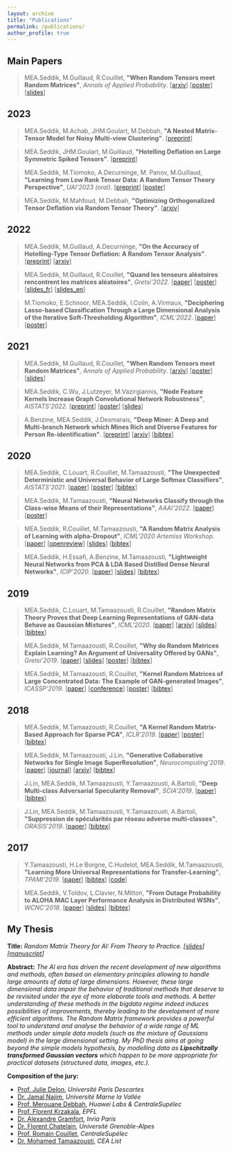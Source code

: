 ```yaml
---
layout: archive
title: "Publications"
permalink: /publications/
author_profile: true
---
```


Main Papers
---
> MEA.Seddik, M.Guillaud, R.Couillet, **"When Random Tensors meet Random Matrices"**, *Annals of Applied Probability*. [[arxiv](https://arxiv.org/abs/2112.12348)] [[poster](https://melaseddik.github.io/files/posters/poster_cirm2022.pdf)] [[slides](https://melaseddik.github.io/files/slides/slides_random_tensors.pdf)]

2023
---
> MEA.Seddik, M.Achab, JHM.Goulart, M.Debbah, **"A Nested Matrix-Tensor Model for Noisy Multi-view Clustering"**. [[preprint](https://melaseddik.github.io/files/nested_neurips23_preprint.pdf)]

> MEA.Seddik, JHM.Goulart, M.Guillaud, **"Hotelling Deflation on Large Symmetric Spiked Tensors"**. [[preprint](https://melaseddik.github.io/files/gretsi23_symdeflation.pdf)]

> MEA.Seddik, M.Tiomoko, A.Decurninge, M. Panov, M.Guillaud, **"Learning from Low Rank Tensor Data: A Random Tensor Theory Perspective"**, *UAI'2023 (oral)*. [[preprint](https://melaseddik.github.io/files/uai2023.pdf)] [[poster](https://melaseddik.github.io/files/posters/poster_uai2023.pdf)]

> MEA.Seddik, M.Mahfoud, M.Debbah, **"Optimizing Orthogonalized Tensor Deflation via Random Tensor Theory"**. [[arxiv](https://arxiv.org/abs/2302.05798)]

2022
---
> MEA.Seddik, M.Guillaud, A.Decurninge, **"On the Accuracy of Hotelling-Type Tensor Deflation: A Random Tensor Analysis"**. [[preprint](https://melaseddik.github.io/files/icassp2023.pdf)] [[arxiv](https://arxiv.org/abs/2211.09004)]

> MEA.Seddik, M.Guillaud, R.Couillet, **"Quand les tenseurs aléatoires rencontrent les matrices aléatoires"**, *Gretsi'2022*. [[paper](https://melaseddik.github.io/files/Gretsi_2022.pdf)] [[poster](https://melaseddik.github.io/files/posters/poster_cirm2022.pdf)] [[slides_fr](https://melaseddik.github.io/files/slides/slides_gretsi_2022_fr.pdf)] [[slides_en](https://melaseddik.github.io/files/slides/slides_gretsi_2022_en.pdf)]

> M.Tiomoko, E.Schnoor, MEA.Seddik, I.Colin, A.Virmaux, **"Deciphering Lasso-based Classification Through a Large Dimensional Analysis of the Iterative Soft-Thresholding Algorithm"**, *ICML'2022*. [[paper](https://melaseddik.github.io/files/icml22_lasso.pdf)] [[poster](https://melaseddik.github.io/files/posters/icml22_lasso_poster.pdf)]

2021
---
> MEA.Seddik, M.Guillaud, R.Couillet, **"When Random Tensors meet Random Matrices"**, *Annals of Applied Probability*. [[arxiv](https://arxiv.org/abs/2112.12348)] [[poster](https://melaseddik.github.io/files/posters/poster_cirm2022.pdf)] [[slides](https://melaseddik.github.io/files/slides/slides_gretsi_2022_en.pdf)]

> MEA.Seddik, C.Wu, J.Lutzeyer, M.Vazirgiannis, **"Node Feature Kernels Increase Graph Convolutional Network Robustness"**, *AISTATS'2022*. [[preprint](https://arxiv.org/pdf/2109.01785.pdf)] [[poster](https://melaseddik.github.io/files/posters/poster_AISTATS2022.pdf)] [[slides](https://melaseddik.github.io/files/slides/slides_AISTATS2022.pdf)]

> A.Benzine, MEA.Seddik, J.Desmarais, **"Deep Miner: A Deep and Multi-branch Network which Mines Rich and Diverse Features for Person Re-identification"**. [[preprint](https://melaseddik.github.io/files/cvpr_2021.pdf)] [[arxiv](https://arxiv.org/abs/2102.09321)] [[bibtex](https://melaseddik.github.io/files/bibtex/cvpr_2021.txt)]

2020
---
> MEA.Seddik, C.Louart, R.Couillet, M.Tamaazousti, **"The Unexpected Deterministic and Universal Behavior of Large Softmax Classifiers"**, *AISTATS'2021*. [[paper](https://melaseddik.github.io/files/rmt4softmax.pdf)] [[poster](https://melaseddik.github.io/files/posters/poster_aistats2021.pdf)] [[bibtex](https://melaseddik.github.io/files/bibtex/softmax_2020.txt)]

> MEA.Seddik, M.Tamaazousti, **"Neural Networks Classify through the Class-wise Means of their Representations"**, *AAAI'2022*. [[paper](https://melaseddik.github.io/files/AAAI2022.pdf)] [[poster](https://melaseddik.github.io/files/posters/poster_aaai2022.pdf)]

> MEA.Seddik, R.Couillet, M.Tamaazousti, **"A Random Matrix Analysis of Learning with alpha-Dropout"**, *ICML'2020 Artemiss Workshop*. [[paper](https://melaseddik.github.io/files/rmt4dropout.pdf)] [[openreview](https://openreview.net/forum?id=uPKnBVF28Y)] [[slides](https://melaseddik.github.io/files/slides/rmt4dropout.pdf)] [[bibtex](https://melaseddik.github.io/files/bibtex/artemiss_2020.txt)]

> MEA.Seddik, H.Essafi, A.Benzine, M.Tamaazousti, **"Lightweight Neural Networks from PCA & LDA Based Distilled Dense Neural Networks"**, *ICIP'2020*. [[paper](https://melaseddik.github.io/files/teacher_student_icip_2020.pdf)] [[slides](https://melaseddik.github.io/files/slides/icip_2020_slides_compact.pdf)] [[bibtex](https://melaseddik.github.io/files/bibtex/icip_2020.txt)]

2019
---
> MEA.Seddik, C.Louart, M.Tamaazousti, R.Couillet, **"Random Matrix Theory Proves that Deep Learning Representations of GAN-data Behave as Gaussian Mixtures"**, *ICML'2020*. [[paper](https://melaseddik.github.io/files/rmt4gan.pdf)] [[arxiv](https://arxiv.org/abs/2001.08370)] [[slides](https://melaseddik.github.io/files/slides/slides_rmt4gan_icml_2020.pdf)] [[bibtex](https://melaseddik.github.io/files/bibtex/rmt4gan.txt)]

> MEA.Seddik, M.Tamaazousti, R.Couillet, **"Why do Random Matrices Explain Learning? An Argument of Universality
Offered by GANs"**, *Gretsi'2019*. [[paper](https://melaseddik.github.io/files/2019Cgretsi.pdf)] [[slides](https://melaseddik.github.io/files/slides/2019Cgretsi.pdf)] [[poster](https://melaseddik.github.io/files/posters/2019Cgretsi.pdf)] [[bibtex](https://melaseddik.github.io/files/bibtex/2019Cgretsi.txt)]

> MEA.Seddik, M.Tamaazousti, R.Couillet, **"Kernel Random Matrices of Large Concentrated Data: The Example of
GAN-generated Images"**, *ICASSP'2019*. [[paper](https://melaseddik.github.io/files/2019Cicassp.pdf)] [[conference](https://ieeexplore.ieee.org/abstract/document/8683333)] [[poster](https://melaseddik.github.io/files/posters/2019Cicassp.pdf)] [[bibtex](https://melaseddik.github.io/files/bibtex/2019Cicassp.txt)]

**2018**
---
> MEA.Seddik, M.Tamaazousti, R.Couillet, **"A Kernel Random Matrix-Based Approach for Sparse PCA"**, *ICLR'2019*. [[paper](https://melaseddik.github.io/files/2019Ciclr.pdf)] [[poster](https://melaseddik.github.io/files/posters/2019Ciclr.pdf)] [[bibtex](https://melaseddik.github.io/files/bibtex/2019Ciclr.txt)]

> MEA.Seddik, M.Tamaazousti, J.Lin, **"Generative Collaborative Networks for Single Image SuperResolution"**, *Neurocomputing'2019*. [[paper](https://melaseddik.github.io/files/gcn_neurocomputing.pdf)] [[journal](https://www.sciencedirect.com/science/article/pii/S0925231219314584?via%3Dihub)] [[arxiv](https://arxiv.org/abs/1902.10467)] [[bibtex](https://melaseddik.github.io/files/bibtex/2019Jneurocomp.txt)]

> J.Lin, MEA.Seddik, M.Tamaazousti, Y.Tamaazousti, A.Bartoli, **"Deep Multi-class Adversarial Specularity Removal"**, *SCIA'2019*. [[paper](https://melaseddik.github.io/files/2019Cscia.pdf)] [[bibtex](https://melaseddik.github.io/files/bibtex/2019Cscia.txt)]

> J.Lin, MEA.Seddik, M.Tamaazousti, Y.Tamaazousti, A.Bartoli, **"Suppression de spécularités par réseau adverse multi-classes"**, *ORASIS'2019*. [[paper](https://melaseddik.github.io/files/2019Corasis.pdf)] [[bibtex](https://melaseddik.github.io/files/bibtex/2019Corasis.txt)]

**2017**
---
> Y.Tamaazousti, H.Le Borgne, C.Hudelot, MEA.Seddik, M.Tamaazousti, **"Learning More Universal Representations for Transfer-Learning"**, *TPAMI'2019*. [[paper](https://melaseddik.github.io/files/2019Jpami.pdf)] [[bibtex](https://melaseddik.github.io/files/bibtex/2019Jpami.txt)] [[code](https://github.com/youssefTamaazousti/MuldipNet-tensorflow)]

> MEA.Seddik, V.Toldov, L.Clavier, N.Mitton, **"From Outage Probability to ALOHA MAC Layer Performance Analysis in Distributed WSNs"**, *WCNC'2018*. [[paper](https://melaseddik.github.io/files/2018Cwcnc.pdf)] [[slides](https://melaseddik.github.io/files/slides/2018Cwcnc.pdf)] [[bibtex](https://melaseddik.github.io/files/bibtex/2018Cwcnc.txt)]

My Thesis
-
**Title:** *Random Matrix Theory for AI: From Theory to Practice. [[slides](https://melaseddik.github.io/files/slides/thesis_slides.pdf)] [[manuscript](https://melaseddik.github.io/files/thesis_seddik.pdf)]*

**Abstract:** *The AI era has driven the recent development of new algorithms and methods, often based on elementary principles allowing to handle large amounts of data of large dimensions. However, these large dimensional data impair the behavior of traditional methods that deserve to be revisited under the eye of more elaborate tools and methods. A better understanding of these methods in the bigdata regime indeed induces possibilities of improvements, thereby leading to the development of more efficient algorithms. The Random Matrix framework provides a powerful tool to understand and analyse the behavior of a wide range of ML methods under simple data models (such as the mixture of Gaussians model) in the large dimensional setting. My PhD thesis aims at going beyond the simple models hypothesis, by modelling data as **Lipschitzally transformed Gaussian vectors** which happen to be more appropriate for practical datasets (structured data, images, etc.).*

**Composition of the jury:**
- [Prof. Julie Delon](http://scholar.google.fr/citations?user=X6MBHUUAAAAJ&hl=en), *Université Paris Descartes*
- [Dr. Jamal Najim](https://scholar.google.fr/citations?hl=en&user=1xCmHRIAAAAJ), *Université Marne la Vallée*
- [Prof. Merouane Debbah](https://scholar.google.fr/citations?hl=en&user=HU5I0X4AAAAJ), *Huawei Labs & CentraleSupélec*
- [Prof. Florent Krzakala](https://scholar.google.fr/citations?hl=en&user=3jDeUlMAAAAJ), *EPFL*
- [Dr. Alexandre Gramfort](https://scholar.google.fr/citations?hl=en&user=fhxshS0AAAAJ), *Inria Paris*
- [Dr. Florent Chatelain](http://florent.chatelain.free.fr/), *Université Grenoble-Alpes*
- [Prof. Romain Couillet](https://scholar.google.fr/citations?hl=en&user=LcZ1YVgAAAAJ), *CentraleSupélec*
- [Dr. Mohamed Tamaazousti](https://scholar.google.fr/citations?hl=en&user=GECYQPMAAAAJ), *CEA List*
